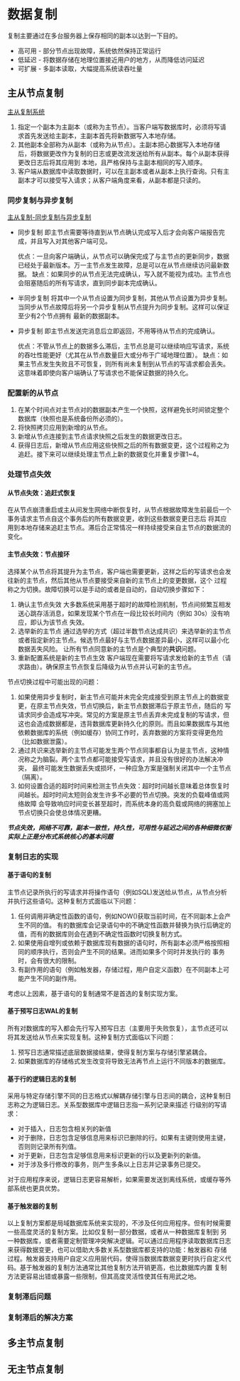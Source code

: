 # 数据复制

复制主要通过在多台服务器上保存相同的副本以达到一下目的。

* 高可用 - 部分节点出现故障，系统依然保持正常运行
* 低延迟 - 将数据存储在地理位置接近用户的地方，从而降低访问延迟
* 可扩展 - 多副本读取，大幅提高系统读吞吐量

## 主从节点复制

[主从复制系统]()

1. 指定一个副本为主副本（或称为主节点）。当客户端写数据库时，必须将写请求首先发送给主副本，主副本首先将新数据写入本地存储。
2. 其他副本全部称为从副本（或称为从节点）。主副本把心数据写入本地存储后，将数据更改作为复制的日志或更改流发送给所有从副本。每个从副本获得更改日志后将其应用到
   本地，且严格保持与主副本相同的写入顺序。
3. 客户端从数据库中读取数据时，可以在主副本或者从副本上执行查询。只有主副本才可以接受写入请求；从客户端角度来看，从副本都是只读的。

### 同步复制与异步复制

[主从复制-同步复制与异步复制]()

* 同步复制
  即主节点需要等待直到从节点确认完成写入后才会向客户端报告完成，并且写入对其他客户端可见。
  
  优点：一旦向客户端确认，从节点可以确保完成了与主节点的更新同步，数据已经处于最新版本。万一主节点发生故障，总是可以在从节点继续访问最新数据。
  缺点：如果同步的从节点无法完成确认，写入就不能视为成功。主节点也会阻塞随后的所有写请求，直到同步副本完成确认。
  
* 半同步复制
  将其中一个从节点设置为同步复制，其他从节点设置为异步复制。当同步从节点故障后将另一个异步复制从节点提升为同步复制。这样可以保证至少有2个节点拥有
  最新的数据副本。

* 异步复制
  即主节点发送完消息后立即返回，不用等待从节点的完成确认。
  
  优点：不管从节点上的数据多么滞后，主节点总是可以继续响应写请求，系统的吞吐性能更好（尤其在从节点数量巨大或分布于广域地理位置）。
  缺点：如果主节点发生失败且不可恢复，则所有尚未复制到从节点的写请求都会丢失。这意味着即使向客户端确认了写请求也不能保证数据的持久化。

### 配置新的从节点

1. 在某个时间点对主节点对的数据副本产生一个快照，这样避免长时间锁定整个数据库（快照也是系统备份所必须的）。
2. 将快照拷贝应用到新增的从节点。
3. 新增从节点连接到主节点请求快照之后发生的数据更改日志。
4. 获得日志后，新增从节点应用这些快照之后的所有数据变更，这个过程称之为追赶。接下来可以继续处理主节点上新的数据变化并重复步骤1~4。

### 处理节点失效

#### 从节点失效：追赶式恢复

在从节点崩溃重启或主从间发生网络中断恢复时，从节点根据故障发生前最后一个事务请求主节点自这个事务后的所有数据变更，收到这些数据变更日志后
将其应用到本地存储来追赶主节点。滞后合正常情况一样持续接受来自主节点的数据流的变化。

#### 主节点失效：节点接环

选择某个从节点将其提升为主节点，客户端也需要更新，这样之后的写请求也会发往新的主节点，然后其他从节点要接受来自新的主节点上的变更数据，这个
过程称之为切换。故障切换可以是手动的或者是自动的，自动切换步骤如下：

1. 确认主节点失效
   大多数系统采用基于超时的故障检测机制，节点间频繁互相发送心跳存活消息，如果发现某个节点在一段比较长时间内（例如 30s）没有响应，即认为该节点
   失效。
2. 选举新的主节点
   通过选举的方式（超过半数节点达成共识）来选举新的主节点或者指定新的主节点。候选节点最好与主节点数据差异最小，这样可以最小化数据丢失风险。
   让所有节点同意新的主节点是个典型的**共识**问题。
3. 重新配置系统是新的主节点生效
   客户端现在需要将写请求发给新的主节点（请求路由）。确保原主节点恢复后降级为从节点并认可新的主节点。

节点切换过程中可能出现的问题：

1. 如果使用异步复制时，新主节点可能并未完全完成接受到原主节点上的数据变更，在原主节点失效，节点切换后，新主节点数据滞后于原主节点，随后的
   写请求同步会造成写冲突。常见的方案是原主节点丢弃未完成复制的写请求，但这也会造成数据都是，违背数据库更新持久化的原则。而且如果数据库与其他
   依赖数据库的系统（例如缓存）协同工作时，丢弃数据的方案将变得更危险（比如数据泄露）。
2. 通过共识来选举新的主节点可能发生两个节点同事都自认为是主节点，这种情况称之为脑裂。两个主节点都可能接受写请求，并且没有很好的办法解决冲突，
   最终可能发生数据丢失或损坏，一种应急方案是强制关闭其中一个主节点（隔离）。
3. 如何设置合适的超时时间来检测主节点失效：超时时间越长意味着总体恢复时间越长。超时时间太短则会发生许多不必要的节点切换。突发的负载峰值或网络故障
   会导致响应时间变长甚至超时，而系统本身的高负载或网络的拥塞加上节点切换只会使总体情况更糟。

***节点失效，网络不可靠，副本一致性，持久性，可用性与延迟之间的各种细微权衡实际上正是分布式系统核心的基本问题***

### 复制日志的实现

#### 基于语句的复制

主节点记录所执行的写请求并将操作语句（例如SQL)发送给从节点，从节点分析并执行这些语句。这种复制方式面临以下问题：

1. 任何调用非确定性函数的语句，例如NOW()获取当前时间，在不同副本上会产生不同的值。
   有的数据库会记录语句中的不确定性函数并替换为执行后确定的值，而有的数据库则会在遇到不确定性函数时切换复制方式。
2. 如果使用自增列或依赖于数据库现有数据的语句时，所有副本必须严格按照相同的顺序执行，否则会产生不同的结果。进而如果多个同时并发执行的
   事务时，会有很大的限制。
3. 有副作用的语句（例如触发器，存储过程，用户自定义函数）在不同副本上可能产生不同的副作用。

考虑以上因素，基于语句的复制通常不是首选的复制实现方案。

#### 基于预写日志WAL的复制

所有对数据库的写入都会先行写入预写日志（主要用于失败恢复），主节点还可以将其发送给从节点来实现复制。这种复制方式面临以下问题：

1. 预写日志通常描述底层数据接结果，使得复制方案与存储引擎紧耦合。
2. 如果数据库的存储格式发生改变将导致无法再节点上运行不同版本的数据库。

#### 基于行的逻辑日志的复制

采用与特定存储引擎不同的日志格式以解耦存储引擎与日志间的耦合，这种复制日志称之为逻辑日志。关系型数据库中逻辑日志指一系列记录来描述
行级别的写请求：
* 对于插入，日志包含相关列的新值
* 对于删除，日志包含足够信息用来标识已删除的行。如果有主键则使用主键，否则则记录所有列值。
* 对于更新，日志包含足够信息用来标识更新的行以及更新列的新值。
* 对于涉及多行修改的事务，则产生多条以上日志并记录事务已提交。

对于应用程序来说，逻辑日志更容易解析，如果需要发送到离线系统，或缓存等外部系统也更具优势。

#### 基于触发器的复制

以上复制方案都是局域数据库系统来实现的，不涉及任何应用程序。但有时候需要一些高度灵活的复制方案。比如仅复制一部分数据，或者从一种数据库复制到
另一种数据库，或者需要定制管理冲突解决逻辑。可以通过应用程序读取数据库日志来获得数据变更，也可以借助大多数关系型数据库都支持的功能：触发器和
存储过程。触发器支持用户自定义应用层代码，使得当数据库数据变更时执行自定义代码。基于触发器的复制方法通常比其他复制方法开销更高，也比数据库内置
复制方法更容易出错或暴露一些限制，但其高度灵活性使其任有用武之地。

### 复制滞后问题

### 复制滞后的解决方案

## 多主节点复制

## 无主节点复制
